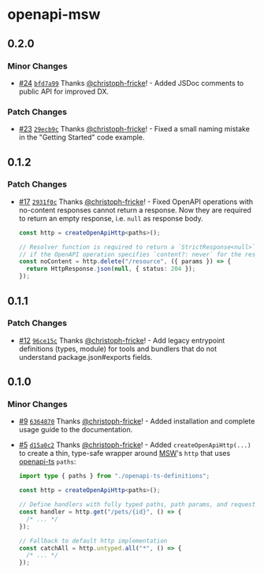 # openapi-msw

## 0.2.0

### Minor Changes

- [#24](https://github.com/christoph-fricke/openapi-msw/pull/24) [`bfd7a99`](https://github.com/christoph-fricke/openapi-msw/commit/bfd7a997c662c29bac8a91ea0952993c20dadee8) Thanks [@christoph-fricke](https://github.com/christoph-fricke)! - Added JSDoc comments to public API for improved DX.

### Patch Changes

- [#23](https://github.com/christoph-fricke/openapi-msw/pull/23) [`29ecb9c`](https://github.com/christoph-fricke/openapi-msw/commit/29ecb9cbccff09d042fe3e55552c906e22f6054c) Thanks [@christoph-fricke](https://github.com/christoph-fricke)! - Fixed a small naming mistake in the "Getting Started" code example.

## 0.1.2

### Patch Changes

- [#17](https://github.com/christoph-fricke/openapi-msw/pull/17) [`2931f0c`](https://github.com/christoph-fricke/openapi-msw/commit/2931f0c37e5ca66378ec2a9596e07736b417a96b) Thanks [@christoph-fricke](https://github.com/christoph-fricke)! - Fixed OpenAPI operations with no-content responses cannot return a response. Now they are required to return an empty response, i.e. `null` as response body.

  ```typescript
  const http = createOpenApiHttp<paths>();

  // Resolver function is required to return a `StrictResponse<null>` (empty response)
  // if the OpenAPI operation specifies `content?: never` for the response.
  const noContent = http.delete("/resource", ({ params }) => {
    return HttpResponse.json(null, { status: 204 });
  });
  ```

## 0.1.1

### Patch Changes

- [#12](https://github.com/christoph-fricke/openapi-msw/pull/12) [`96ce15c`](https://github.com/christoph-fricke/openapi-msw/commit/96ce15c5f81535fb1091143dab2dce671ba65836) Thanks [@christoph-fricke](https://github.com/christoph-fricke)! - Add legacy entrypoint definitions (types, module) for tools and bundlers that do not understand package.json#exports fields.

## 0.1.0

### Minor Changes

- [#9](https://github.com/christoph-fricke/openapi-msw/pull/9) [`6364870`](https://github.com/christoph-fricke/openapi-msw/commit/636487083c131f582507b096318d114c97131630) Thanks [@christoph-fricke](https://github.com/christoph-fricke)! - Added installation and complete usage guide to the documentation.

- [#5](https://github.com/christoph-fricke/openapi-msw/pull/5) [`d15a0c2`](https://github.com/christoph-fricke/openapi-msw/commit/d15a0c2720f4d51415309f432cdc50aefb90f25f) Thanks [@christoph-fricke](https://github.com/christoph-fricke)! - Added `createOpenApiHttp(...)` to create a thin, type-safe wrapper around [MSW](https://mswjs.io/)'s `http` that uses [openapi-ts](https://openapi-ts.pages.dev/introduction/) `paths`:

  ```ts
  import type { paths } from "./openapi-ts-definitions";

  const http = createOpenApiHttp<paths>();

  // Define handlers with fully typed paths, path params, and request/response bodies
  const handler = http.get("/pets/{id}", () => {
    /* ... */
  });

  // Fallback to default http implementation
  const catchAll = http.untyped.all("*", () => {
    /* ... */
  });
  ```
